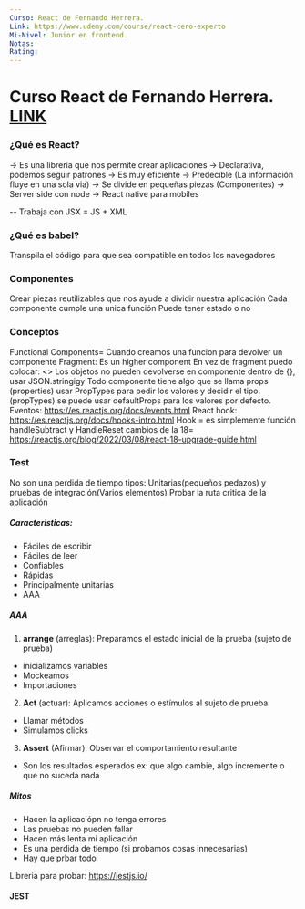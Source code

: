```yaml
---
Curso: React de Fernando Herrera.
Link: https://www.udemy.com/course/react-cero-experto
Mi-Nivel: Junior en frontend.
Notas:
Rating:
---
```


# Curso React de Fernando Herrera. [LINK](https://www.udemy.com/course/react-cero-experto)

### ¿Qué es React?

-> Es una librería que nos permite crear aplicaciones
-> Declarativa, podemos seguir patrones
-> Es muy eficiente
-> Predecible (La información fluye en una sola via)
-> Se divide en pequeñas piezas (Componentes)
-> Server side con node
-> React native para mobiles

--
Trabaja con JSX = JS + XML

### ¿Qué es babel?

Transpila el código para que sea compatible en todos los navegadores

### Componentes

Crear piezas reutilizables que nos ayude a dividir nuestra aplicación
Cada componente cumple una unica función
Puede tener estado o no

### Conceptos

Functional Components= Cuando creamos una funcion para devolver un componente
Fragment: Es un higher component
En vez de fragment puedo colocar: <>
Los objetos no pueden devolverse en componente dentro de {}, usar JSON.stringigy
Todo componente tiene algo que se llama props (properties)
usar PropTypes para pedir los valores y decidir el tipo. (propTypes)
se puede usar defaultProps para los valores por defecto.
Eventos: https://es.reactjs.org/docs/events.html
React hook: https://es.reactjs.org/docs/hooks-intro.html
Hook = es simplemente función
handleSubtract y HandleReset
cambios de la 18= https://reactjs.org/blog/2022/03/08/react-18-upgrade-guide.html

### Test

No son una perdida de tiempo
tipos: Unitarias(pequeños pedazos) y pruebas de integración(Varios elementos)
Probar la ruta critica de la aplicación

##### Caracteristicas:

- Fáciles de escribir
- Fáciles de leer
- Confiables
- Rápidas
- Principalmente unitarias
- AAA

##### AAA

1. **arrange** (arreglas): Preparamos el estado inicial de la prueba (sujeto de prueba)

- inicializamos variables
- Mockeamos
- Importaciones

2. **Act** (actuar): Aplicamos acciones o estímulos al sujeto de prueba

- Llamar métodos
- Simulamos clicks

3. **Assert** (Afirmar): Observar el comportamiento resultante

- Son los resultados esperados
  ex: que algo cambie, algo incremente o que no suceda nada

##### Mitos

- Hacen la aplicaciópn no tenga errores
- Las pruebas no pueden fallar
- Hacen más lenta mi aplicación
- Es una perdida de tiempo (si probamos cosas innecesarias)
- Hay que prbar todo

Libreria para probar: https://jestjs.io/

#### JEST
